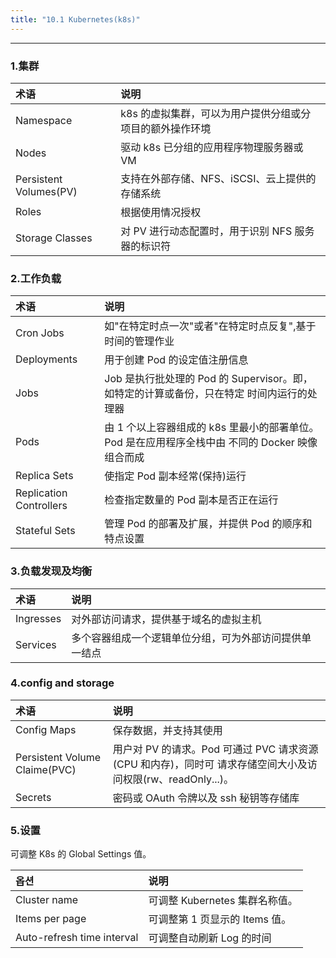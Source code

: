 ```yaml
---
title: "10.1 Kubernetes(k8s)"
---
```


---
### 1.集群

| 术语 | 说明 |
| :--- | :--- |
| Namespace | k8s 的虚拟集群，可以为用户提供分组或分项目的额外操作环境 |
| Nodes | 驱动 k8s 已分组的应用程序物理服务器或 VM |
| Persistent Volumes\(PV\) | 支持在外部存储、NFS、iSCSI、云上提供的存储系统 |
| Roles | 根据使用情况授权 |
| Storage Classes | 对 PV 进行动态配置时，用于识别 NFS 服务器的标识符 |

### 2.工作负载

| 术语 | 说明 |
| :--- | :--- |
| Cron Jobs | 如"在特定时点一次"或者"在特定时点反复",基于时间的管理作业 |
| Deployments | 用于创建 Pod 的设定值注册信息 |
| Jobs | Job 是执行批处理的 Pod 的 Supervisor。即，如特定的计算或备份，只在特定 时间内运行的处理器 |
| Pods | 由 1 个以上容器组成的 k8s 里最小的部署单位。Pod 是在应用程序全栈中由 不同的 Docker 映像组合而成 |
| Replica Sets | 使指定 Pod 副本经常(保持)运行 |
| Replication Controllers | 检查指定数量的 Pod 副本是否正在运行 |
| Stateful Sets | 管理 Pod 的部署及扩展，并提供 Pod 的顺序和特点设置 |

### 3.负载发现及均衡

| 术语 | 说明 |
| :--- | :--- |
| Ingresses | 对外部访问请求，提供基于域名的虚拟主机 |
| Services | 多个容器组成一个逻辑单位分组，可为外部访问提供单一结点 |

### 4.config and storage

| 术语 | 说明 |
| :--- | :--- |
| Config Maps | 保存数据，并支持其使用 |
| Persistent Volume Claime\(PVC\) | 用户对 PV 的请求。Pod 可通过 PVC 请求资源(CPU 和内存)，同时可 请求存储空间大小及访问权限(rw、readOnly...)。 |
| Secrets | 密码或 OAuth 令牌以及 ssh 秘钥等存储库 |

### 5.设置

可调整 K8s 的 Global Settings 值。

| 옵션 | 说明 |
| :--- | :--- |
| Cluster name | 可调整 Kubernetes 集群名称值。 |
| Items per page | 可调整第 1 页显示的 Items 值。 |
| Auto-refresh time interval | 可调整自动刷新 Log 的时间 |